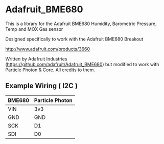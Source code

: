 # Adafruit_BME680

This is a library for the Adafruit BME680 Humidity, Barometric Pressure, Temp and MOX Gas sensor

Designed specifically to work with the Adafruit BME680 Breakout

http://www.adafruit.com/products/3660

Written by Adafruit Industries (https://github.com/adafruit/Adafruit_BME680) but
modified to work with Particle Photon & Core. All credits to them. 

## Example Wiring ( I2C )

| BME680 | Particle Photon |
| --- | ---
| VIN | 3v3
| GND | GND
| SCK | D1
| SDI | D0
